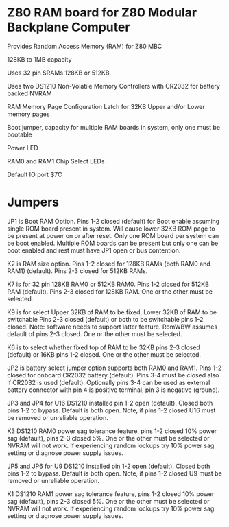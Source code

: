 # Z80 RAM board for Z80 Modular Backplane Computer

Provides Random Access Memory (RAM) for Z80 MBC

128KB to 1MB capacity

Uses 32 pin SRAMs 128KB or 512KB

Uses two DS1210 Non-Volatile Memory Controllers with CR2032 for battery backed NVRAM

RAM Memory Page Configuration Latch for 32KB Upper and/or Lower memory pages

Boot jumper, capacity for multiple RAM boards in system, only one must be bootable

Power LED

RAM0 and RAM1 Chip Select LEDs

Default IO port $7C

# Jumpers

JP1 is Boot RAM Option. Pins 1-2 closed (default) for Boot enable assuming single ROM board present in system. Will cause lower 32KB ROM page to be present at power on or after reset. Only one ROM board per system can be boot enabled. Multiple ROM boards can be present but only one can be boot enabled and rest must have JP1 open or bus contention.

K2 is RAM size option. Pins 1-2 closed for 128KB RAMs (both RAM0 and RAM1) (default). Pins 2-3 closed for 512KB RAMs.

K7 is for 32 pin 128KB RAM0 or 512KB RAM0.  Pins 1-2 closed for 512KB RAM (default). Pins 2-3 closed for 128KB RAM.  One or the other must be selected.

K9 is for select Upper 32KB of RAM to be fixed, Lower 32KB of RAM to be switchable Pins 2-3 closed (default) or both to be switchable pins 1-2 closed.  Note: software needs to support latter feature.  RomWBW assumes default of pins 2-3 closed. One or the other must be selected.

K6 is to select whether fixed top of RAM to be 32KB pins 2-3 closed (default) or 16KB pins 1-2 closed.  One or the other must be selected. 

JP2 is battery select jumper option supports both RAM0 and RAM1. Pins 1-2 closed for onboard CR2032 battery (default).  Pins 3-4 must be closed also if CR2032 is used (default).  Optionally pins 3-4 can be used as external battery connector with pin 4 is positive terminal, pin 3 is negative (ground).  

JP3 and JP4 for U16 DS1210 installed pin 1-2 open (default).  Closed both pins 1-2 to bypass.  Default is both open.  Note, if pins 1-2 closed U16 must be removed or unreliable operation.

K3 DS1210 RAM0 power sag tolerance feature, pins 1-2 closed 10% power sag (default), pins 2-3 closed 5%. One or the other must be selected or NVRAM will not work. If experiencing random lockups try 10% power sag setting or diagnose power supply issues.

JP5 and JP6 for U9 DS1210 installed pin 1-2 open (default).  Closed both pins 1-2 to bypass.  Default is both open.  Note, if pins 1-2 closed U9 must be removed or unreliable operation.

K1 DS1210 RAM1 power sag tolerance feature, pins 1-2 closed 10% power sag (default), pins 2-3 closed 5%. One or the other must be selected or NVRAM will not work. If experiencing random lockups try 10% power sag setting or diagnose power supply issues.
